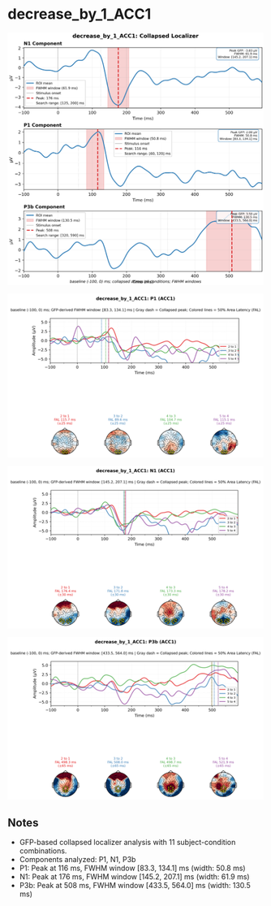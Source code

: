 # decrease_by_1_ACC1

![figure](docs/assets/plots/decrease_by_1_ACC1/decrease_by_1_ACC1-collapsed_localizer.png)

![figure](docs/assets/plots/decrease_by_1_ACC1/decrease_by_1_ACC1-P1.png)

![figure](docs/assets/plots/decrease_by_1_ACC1/decrease_by_1_ACC1-N1.png)

![figure](docs/assets/plots/decrease_by_1_ACC1/decrease_by_1_ACC1-P3b.png)


## Notes

- GFP-based collapsed localizer analysis with 11 subject-condition combinations.
- Components analyzed: P1, N1, P3b
- P1: Peak at 116 ms, FWHM window [83.3, 134.1] ms (width: 50.8 ms)
- N1: Peak at 176 ms, FWHM window [145.2, 207.1] ms (width: 61.9 ms)
- P3b: Peak at 508 ms, FWHM window [433.5, 564.0] ms (width: 130.5 ms)
